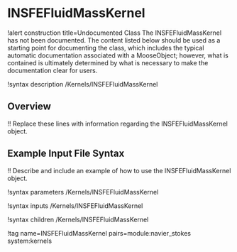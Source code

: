 # INSFEFluidMassKernel

!alert construction title=Undocumented Class
The INSFEFluidMassKernel has not been documented. The content listed below should be used as a starting point for
documenting the class, which includes the typical automatic documentation associated with a
MooseObject; however, what is contained is ultimately determined by what is necessary to make the
documentation clear for users.

!syntax description /Kernels/INSFEFluidMassKernel

## Overview

!! Replace these lines with information regarding the INSFEFluidMassKernel object.

## Example Input File Syntax

!! Describe and include an example of how to use the INSFEFluidMassKernel object.

!syntax parameters /Kernels/INSFEFluidMassKernel

!syntax inputs /Kernels/INSFEFluidMassKernel

!syntax children /Kernels/INSFEFluidMassKernel

!tag name=INSFEFluidMassKernel pairs=module:navier_stokes system:kernels
